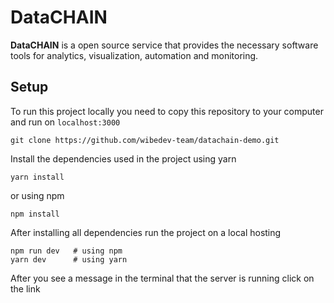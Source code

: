 # DataCHAIN

**DataCHAIN** is a open source service that provides the necessary software tools for analytics, visualization, automation and monitoring.

## Setup

To run this project locally you need to copy this repository to your computer and run on <code>localhost:3000</code>

```
git clone https://github.com/wibedev-team/datachain-demo.git
```

Install the dependencies used in the project using yarn

```
yarn install
```

or using npm

```
npm install
```

After installing all dependencies run the project on a local hosting

```
npm run dev   # using npm
yarn dev      # using yarn
```

After you see a message in the terminal that the server is running click on the link
